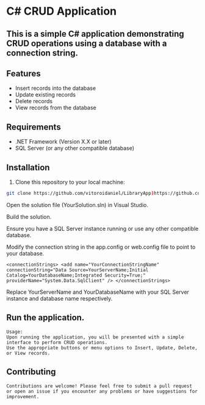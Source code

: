# C# CRUD Application

## This is a simple C# application demonstrating CRUD operations using a database with a connection string.

## Features

- Insert records into the database
- Update existing records
- Delete records
- View records from the database

## Requirements

- .NET Framework (Version X.X or later)
- SQL Server (or any other compatible database)

## Installation

1. Clone this repository to your local machine:

```bash
git clone https://github.com/vitoroidaniel/LibraryApp)https://github.com/vitoroidaniel/LibraryApp
```

  Open the solution file (YourSolution.sln) in Visual Studio.

  Build the solution.

  Ensure you have a SQL Server instance running or use any other compatible database.

  Modify the connection string in the app.config or web.config file to point to your database.

  `<connectionStrings>
    <add name="YourConnectionStringName" connectionString="Data Source=YourServerName;Initial Catalog=YourDatabaseName;Integrated Security=True;"     
         providerName="System.Data.SqlClient" />
  </connectionStrings>`

  Replace YourServerName and YourDatabaseName with your SQL Server instance and database name respectively.

## Run the application.
    Usage:
    Upon running the application, you will be presented with a simple interface to perform CRUD operations.
    Use the appropriate buttons or menu options to Insert, Update, Delete, or View records.
## Contributing
    Contributions are welcome! Please feel free to submit a pull request or open an issue if you encounter any problems or have suggestions for improvement.
